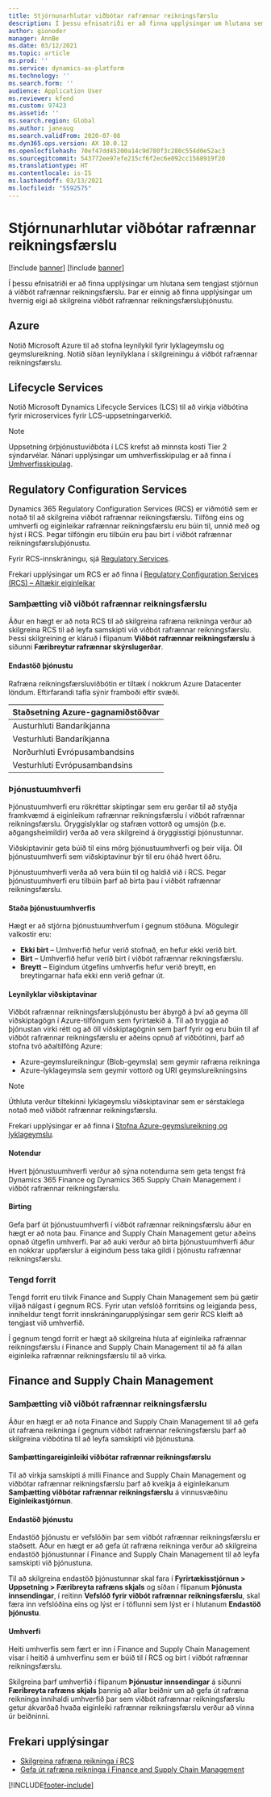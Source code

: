 ```yaml
---
title: Stjórnunarhlutar viðbótar rafrænnar reikningsfærslu
description: Í þessu efnisatriði er að finna upplýsingar um hlutana sem tengjast stjórnun á viðbót rafrænnar reikningsfærslu.
author: gionoder
manager: AnnBe
ms.date: 03/12/2021
ms.topic: article
ms.prod: ''
ms.service: dynamics-ax-platform
ms.technology: ''
ms.search.form: ''
audience: Application User
ms.reviewer: kfend
ms.custom: 97423
ms.assetid: ''
ms.search.region: Global
ms.author: janeaug
ms.search.validFrom: 2020-07-08
ms.dyn365.ops.version: AX 10.0.12
ms.openlocfilehash: 70ef47dd45200a14c9d780f3c280c554d0e52ac3
ms.sourcegitcommit: 543772ee97efe215cf6f2ec6e092cc1568919f20
ms.translationtype: HT
ms.contentlocale: is-IS
ms.lasthandoff: 03/13/2021
ms.locfileid: "5592575"
---
```

# <a name="electronic-invoicing-add-on-administration-components"></a>Stjórnunarhlutar viðbótar rafrænnar reikningsfærslu

[!include [banner](../includes/banner.md)]
[!include [banner](../includes/preview-banner.md)]

Í þessu efnisatriði er að finna upplýsingar um hlutana sem tengjast stjórnun á viðbót rafrænnar reikningsfærslu. Þar er einnig að finna upplýsingar um hvernig eigi að skilgreina viðbót rafrænnar reikningsfærsluþjónustu.

## <a name="azure"></a>Azure

Notið Microsoft Azure til að stofna leynilykil fyrir lyklageymslu og geymslureikning. Notið síðan leynilyklana í skilgreiningu á viðbót rafrænnar reikningsfærslu.

## <a name="lifecycle-services"></a>Lifecycle Services

Notið Microsoft Dynamics Lifecycle Services (LCS) til að virkja viðbótina fyrir microservices fyrir LCS-uppsetningarverkið.

> [!NOTE]
> Uppsetning örþjónustuviðbóta í LCS krefst að minnsta kosti Tier 2 sýndarvélar. Nánari upplýsingar um umhverfisskipulag er að finna í [Umhverfisskipulag](../../fin-ops-core/fin-ops/imp-lifecycle/environment-planning.md).
 

## <a name="regulatory-configuration-services"></a>Regulatory Configuration Services

Dynamics 365 Regulatory Configuration Services (RCS) er viðmótið sem er notað til að skilgreina viðbót rafrænnar reikningsfærslu. Tilföng eins og umhverfi og eiginleikar rafrænnar reikningsfærslu eru búin til, unnið með og hýst í RCS. Þegar tilföngin eru tilbúin eru þau birt í viðbót rafrænnar reikningsfærsluþjónustu.

Fyrir RCS-innskráningu, sjá [Regulatory Services](https://marketing.configure.global.dynamics.com/).

Frekari upplýsingar um RCS er að finna í [Regulatory Configuration Services (RCS) – Altækir eiginleikar](rcs-globalization-feature.md)

### <a name="integration-with-the-electronic-invoicing-add-on"></a>Samþætting við viðbót rafrænnar reikningsfærslu

Áður en hægt er að nota RCS til að skilgreina rafræna reikninga verður að skilgreina RCS til að leyfa samskipti við viðbót rafrænnar reikningsfærslu. Þessi skilgreining er kláruð í flipanum **Viðbót rafrænnar reikningsfærslu** á síðunni **Færibreytur rafrænnar skýrslugerðar**.

#### <a name="service-endpoint"></a>Endastöð þjónustu

Rafræna reikningsfærsluviðbótin er tiltæk í nokkrum Azure Datacenter löndum. Eftirfarandi tafla sýnir framboði eftir svæði.

| Staðsetning Azure-gagnamiðstöðvar |
|----------------------------|
| Austurhluti Bandaríkjanna                    |
| Vesturhluti Bandaríkjanna                    |
| Norðurhluti Evrópusambandsins                   |
| Vesturhluti Evrópusambandsins                    |

### <a name="service-environments"></a>Þjónustuumhverfi

Þjónustuumhverfi eru rökréttar skiptingar sem eru gerðar til að styðja framkvæmd á eiginleikum rafrænnar reikningsfærslu í viðbót rafrænnar reikningsfærslu. Öryggislyklar og stafræn vottorð og umsjón (þ.e. aðgangsheimildir) verða að vera skilgreind á öryggisstigi þjónustunnar.

Viðskiptavinir geta búið til eins mörg þjónustuumhverfi og þeir vilja. Öll þjónustuumhverfi sem viðskiptavinur býr til eru óháð hvert öðru.

Þjónustuumhverfi verða að vera búin til og haldið við í RCS. Þegar þjónustuumhverfi eru tilbúin þarf að birta þau í viðbót rafrænnar reikningsfærslu.

#### <a name="service-environment-status"></a>Staða þjónustuumhverfis

Hægt er að stjórna þjónustuumhverfum í gegnum stöðuna. Mögulegir valkostir eru:

- **Ekki birt** – Umhverfið hefur verið stofnað, en hefur ekki verið birt.
- **Birt** – Umhverfið hefur verið birt í viðbót rafrænnar reikningsfærslu.
- **Breytt** – Eigindum útgefins umhverfis hefur verið breytt, en breytingarnar hafa ekki enn verið gefnar út.

#### <a name="customer-secrets"></a>Leynilyklar viðskiptavinar

Viðbót rafrænnar reikningsfærsluþjónustu ber ábyrgð á því að geyma öll viðskiptagögn í Azure-tilföngum sem fyrirtækið á. Til að tryggja að þjónustan virki rétt og að öll viðskiptagögnin sem þarf fyrir og eru búin til af viðbót rafrænnar reikningsfærslu er aðeins opnuð af viðbótinni, þarf að stofna tvö aðaltilföng Azure:

- Azure-geymslureikningur (Blob-geymsla) sem geymir rafræna reikninga
- Azure-lyklageymsla sem geymir vottorð og URI geymslureikningsins

> [!NOTE]
> Úthluta verður tiltekinni lyklageymslu viðskiptavinar sem er sérstaklega notað með viðbót rafrænnar reikningsfærslu.

Frekari upplýsingar er að finna í [Stofna Azure-geymslureikning og lyklageymslu](e-invoicing-create-azure-storage-account-key-vault.md).

#### <a name="users"></a>Notendur

Hvert þjónustuumhverfi verður að sýna notendurna sem geta tengst frá Dynamics 365 Finance og Dynamics 365 Supply Chain Management í viðbót rafrænnar reikningsfærslu.

#### <a name="publication"></a>Birting

Gefa þarf út þjónustuumhverfi í viðbót rafrænnar reikningsfærslu áður en hægt er að nota þau. Finance and Supply Chain Management getur aðeins opnað útgefin umhverfi. Þar að auki verður að birta þjónustuumhverfi áður en nokkrar uppfærslur á eigindum þess taka gildi í þjónustu rafrænnar reikningsfærslu.

### <a name="connected-applications"></a>Tengd forrit

Tengd forrit eru tilvik Finance and Supply Chain Management sem þú gætir viljað nálgast í gegnum RCS. Fyrir utan vefslóð forritsins og leigjanda þess, inniheldur tengt forrit innskráningarupplýsingar sem gerir RCS kleift að tengjast við umhverfið.

Í gegnum tengd forrit er hægt að skilgreina hluta af eiginleika rafrænnar reikningsfærslu í Finance and Supply Chain Management til að fá allan eiginleika rafrænnar reikningsfærslu til að virka.

## <a name="finance-and-supply-chain-management"></a>Finance and Supply Chain Management

### <a name="integration-with-electronic-invoicing-add-on"></a>Samþætting við viðbót rafrænnar reikningsfærslu

Áður en hægt er að nota Finance and Supply Chain Management til að gefa út rafræna reikninga í gegnum viðbót rafrænnar reikningsfærslu þarf að skilgreina viðbótina til að leyfa samskipti við þjónustuna.

#### <a name="electronic-invoicing-add-on-integration-feature"></a>Samþættingareiginleiki viðbótar rafrænnar reikningsfærslu

Til að virkja samskipti á milli Finance and Supply Chain Management og viðbótar rafrænnar reikningsfærslu þarf að kveikja á eiginleikanum **Samþætting viðbótar rafrænnar reikningsfærslu** á vinnusvæðinu **Eiginleikastjórnun**.

#### <a name="service-endpoint"></a>Endastöð þjónustu

Endastöð þjónustu er vefslóðin þar sem viðbót rafrænnar reikningsfærslu er staðsett. Áður en hægt er að gefa út rafræna reikninga verður að skilgreina endastöð þjónustunnar í Finance and Supply Chain Management til að leyfa samskipti við þjónustuna.

Til að skilgreina endastöð þjónustunnar skal fara í **Fyrirtækisstjórnun \> Uppsetning \> Færibreyta rafræns skjals** og síðan í flipanum **Þjónusta innsendingar**, í reitinn **Vefslóð fyrir viðbót rafrænnar reikningsfærslu**, skal færa inn vefslóðina eins og lýst er í töflunni sem lýst er í hlutanum **Endastöð þjónustu**.

#### <a name="environments"></a>Umhverfi

Heiti umhverfis sem fært er inn í Finance and Supply Chain Management vísar í heitið á umhverfinu sem er búið til í RCS og birt í viðbót rafrænnar reikningsfærslu.

Skilgreina þarf umhverfið í flipanum **Þjónustur innsendingar** á síðunni **Færibreyta rafræns skjals** þannig að allar beiðnir um að gefa út rafræna reikninga innihaldi umhverfið þar sem viðbót rafrænnar reikningsfærslu getur ákvarðað hvaða eiginleiki rafrænnar reikningsfærslu verður að vinna úr beiðninni.

## <a name="additional-resources"></a>Frekari upplýsingar

- [Skilgreina rafræna reikninga í RCS](e-invoicing-configuration-rcs.md)
- [Gefa út rafræna reikninga í Finance and Supply Chain Management](e-invoicing-issuing-electronic-invoices-finance-supply-chain-management.md)


[!INCLUDE[footer-include](../../includes/footer-banner.md)]
